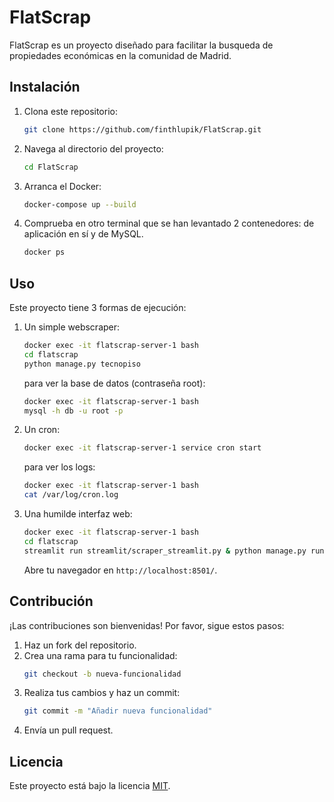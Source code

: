 # FlatScrap

FlatScrap es un proyecto diseñado para facilitar la busqueda de propiedades económicas en la comunidad de Madrid.

## Instalación

1. Clona este repositorio:
    ```bash
    git clone https://github.com/finthlupik/FlatScrap.git
    ```
2. Navega al directorio del proyecto:
    ```bash
    cd FlatScrap
    ```
3. Arranca el Docker:
    ```bash
    docker-compose up --build
    ```
4. Comprueba en otro terminal que se han levantado 2 contenedores: de aplicación en sí y de MySQL.
    ```bash
    docker ps
    ```

## Uso

Este proyecto tiene 3 formas de ejecución:

1. Un simple webscraper:
    ```bash
    docker exec -it flatscrap-server-1 bash
    cd flatscrap
    python manage.py tecnopiso
    ```
    para ver la base de datos (contraseña root):
    ```bash
    docker exec -it flatscrap-server-1 bash
    mysql -h db -u root -p
    ```
2. Un cron:
    ```bash
    docker exec -it flatscrap-server-1 service cron start
    ```
    para ver los logs:
    ```bash
    docker exec -it flatscrap-server-1 bash
    cat /var/log/cron.log
    ```

3. Una humilde interfaz web:
    ```bash
    docker exec -it flatscrap-server-1 bash
    cd flatscrap
    streamlit run streamlit/scraper_streamlit.py & python manage.py runserver 0.0.0.0:8000
    ```
    Abre tu navegador en `http://localhost:8501/`.

## Contribución

¡Las contribuciones son bienvenidas! Por favor, sigue estos pasos:

1. Haz un fork del repositorio.
2. Crea una rama para tu funcionalidad:
    ```bash
    git checkout -b nueva-funcionalidad
    ```
3. Realiza tus cambios y haz un commit:
    ```bash
    git commit -m "Añadir nueva funcionalidad"
    ```
4. Envía un pull request.

## Licencia

Este proyecto está bajo la licencia [MIT](LICENSE).
